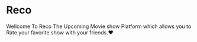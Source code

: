 # Reco 
Wellcome To Reco The Upcoming Movie show Platform  which allows you to Rate your favorite show with your friends.❤
